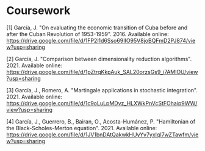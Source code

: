 
# Coursework

[1] García, J. "On evaluating the economic transition of Cuba before and after the Cuban Revolution of 1953-1959". 2016. Available online: https://drive.google.com/file/d/1FP2l1d6Sso69IIO95V8joBQFmD2PJ874/view?usp=sharing

[2] García, J. "Comparison between dimensionality reduction algorithms". 2021. Available online: https://drive.google.com/file/d/1pZtrqKkpAuk_SAL20orzsGs9_i7AMlOU/view?usp=sharing

[3] García, J., Romero, A. "Martingale applications in stochastic integration". 2021. Available online: https://drive.google.com/file/d/1c9oLuLpMDvz_HLXWkPnVcStFOhaip9WW/view?usp=sharing

[4] García, J., Guerrero, B., Bairan, O., Acosta-Humánez, P. "Hamiltonian of the Black-Scholes-Merton equation". 2021. Available online: https://drive.google.com/file/d/1JV1bnDAtQakwkHUyYv7yxIqI7wZTawfm/view?usp=sharing

